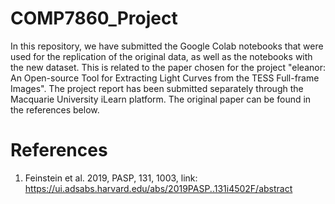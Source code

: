 # COMP7860_Project

In this repository, we have submitted the Google Colab notebooks that were used for the replication of the original data, as well as the notebooks with the new dataset. This is related to the paper chosen for the project "eleanor: An Open-source Tool for Extracting Light Curves from the TESS Full-frame Images". The project report has been submitted separately through the Macquarie University iLearn platform. The original paper can be found in the references below.


# References
1. Feinstein et al. 2019, PASP, 131, 1003, link: https://ui.adsabs.harvard.edu/abs/2019PASP..131i4502F/abstract 
